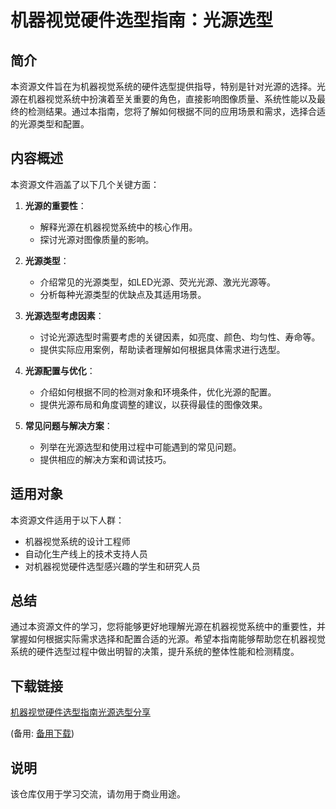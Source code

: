 # 机器视觉硬件选型指南：光源选型

## 简介

本资源文件旨在为机器视觉系统的硬件选型提供指导，特别是针对光源的选择。光源在机器视觉系统中扮演着至关重要的角色，直接影响图像质量、系统性能以及最终的检测结果。通过本指南，您将了解如何根据不同的应用场景和需求，选择合适的光源类型和配置。

## 内容概述

本资源文件涵盖了以下几个关键方面：

1. **光源的重要性**：
   - 解释光源在机器视觉系统中的核心作用。
   - 探讨光源对图像质量的影响。

2. **光源类型**：
   - 介绍常见的光源类型，如LED光源、荧光光源、激光光源等。
   - 分析每种光源类型的优缺点及其适用场景。

3. **光源选型考虑因素**：
   - 讨论光源选型时需要考虑的关键因素，如亮度、颜色、均匀性、寿命等。
   - 提供实际应用案例，帮助读者理解如何根据具体需求进行选型。

4. **光源配置与优化**：
   - 介绍如何根据不同的检测对象和环境条件，优化光源的配置。
   - 提供光源布局和角度调整的建议，以获得最佳的图像效果。

5. **常见问题与解决方案**：
   - 列举在光源选型和使用过程中可能遇到的常见问题。
   - 提供相应的解决方案和调试技巧。

## 适用对象

本资源文件适用于以下人群：

- 机器视觉系统的设计工程师
- 自动化生产线上的技术支持人员
- 对机器视觉硬件选型感兴趣的学生和研究人员

## 总结

通过本资源文件的学习，您将能够更好地理解光源在机器视觉系统中的重要性，并掌握如何根据实际需求选择和配置合适的光源。希望本指南能够帮助您在机器视觉系统的硬件选型过程中做出明智的决策，提升系统的整体性能和检测精度。

## 下载链接
[机器视觉硬件选型指南光源选型分享](https://pan.quark.cn/s/19cebec6eb66) 

(备用: [备用下载](https://pan.baidu.com/s/1LqtskhFPDxAVZhJOTjx3UQ?pwd=1234))

## 说明

该仓库仅用于学习交流，请勿用于商业用途。

